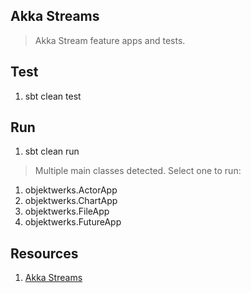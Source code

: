Akka Streams
------------
>Akka Stream feature apps and tests.

Test
----
1. sbt clean test

Run
---
1. sbt clean run
>Multiple main classes detected. Select one to run:
1. objektwerks.ActorApp
2. objektwerks.ChartApp
3. objektwerks.FileApp
4. objektwerks.FutureApp

Resources
---------
1. [Akka Streams](https://doc.akka.io/docs/akka/current/stream/index.html)